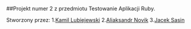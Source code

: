 ##Projekt numer 2 z przedmiotu Testowanie Aplikacji Ruby.<br>

Stworzony przez:
1.[Kamil Lubiejewski](https://github.com/Lubu909)
2.[Aliaksandr Novik](https://github.com/AliaksandrN)
3.[Jacek Sasin](https://github.com/jsasin)
